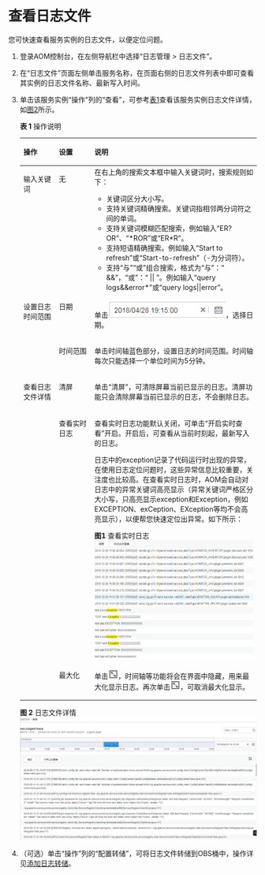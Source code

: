 # 查看日志文件<a name="aom_02_0010"></a>

您可快速查看服务实例的日志文件，以便定位问题。

1.  登录AOM控制台，在左侧导航栏中选择“日志管理 \> 日志文件”。
2.  在“日志文件”页面左侧单击服务名称，在页面右侧的日志文件列表中即可查看其实例的日志文件名称、最新写入时间。
3.  单击该服务实例“操作”列的“查看”，可参考[表1](#table1977651418614)查看该服务实例日志文件详情，如[图2](#fig13776151417612)所示。

    **表 1**  操作说明

    <a name="table1977651418614"></a>
    <table><thead align="left"><tr id="row97759141063"><th class="cellrowborder" valign="top" width="15%" id="mcps1.2.4.1.1"><p id="p14775161412619"><a name="p14775161412619"></a><a name="p14775161412619"></a>操作</p>
    </th>
    <th class="cellrowborder" valign="top" width="15%" id="mcps1.2.4.1.2"><p id="p2775151419618"><a name="p2775151419618"></a><a name="p2775151419618"></a>设置</p>
    </th>
    <th class="cellrowborder" valign="top" width="70%" id="mcps1.2.4.1.3"><p id="p17754142616"><a name="p17754142616"></a><a name="p17754142616"></a>说明</p>
    </th>
    </tr>
    </thead>
    <tbody><tr id="row139551239174320"><td class="cellrowborder" valign="top" width="15%" headers="mcps1.2.4.1.1 "><p id="p1237445816287"><a name="p1237445816287"></a><a name="p1237445816287"></a>输入关键词</p>
    </td>
    <td class="cellrowborder" valign="top" width="15%" headers="mcps1.2.4.1.2 "><p id="p9375185872812"><a name="p9375185872812"></a><a name="p9375185872812"></a>无</p>
    </td>
    <td class="cellrowborder" valign="top" width="70%" headers="mcps1.2.4.1.3 "><div class="p" id="p11255337141814"><a name="p11255337141814"></a><a name="p11255337141814"></a>在右上角的搜索文本框中输入关键词时，搜索规则如下：<a name="ul109253661812"></a><a name="ul109253661812"></a><ul id="ul109253661812"><li>关键词区分大小写。</li><li>支持关键词精确搜索。关键词指相邻两分词符之间的单词。</li><li>支持关键词模糊匹配搜索，例如输入“ER?OR”、“*ROR”或“ER*R”。</li><li>支持短语精确搜索。例如输入“Start to refresh”或“Start-to-refresh”（-为分词符）。</li><li>支持“与”“或”组合搜索，格式为“与”：“ &amp;&amp;”，“或”：“ || ”。例如输入“query logs&amp;&amp;error*”或“query logs||error”。</li></ul>
    </div>
    </td>
    </tr>
    <tr id="row19775151410615"><td class="cellrowborder" rowspan="2" valign="top" width="15%" headers="mcps1.2.4.1.1 "><p id="p9775914863"><a name="p9775914863"></a><a name="p9775914863"></a>设置日志时间范围</p>
    </td>
    <td class="cellrowborder" valign="top" width="15%" headers="mcps1.2.4.1.2 "><p id="p77752144617"><a name="p77752144617"></a><a name="p77752144617"></a>日期</p>
    </td>
    <td class="cellrowborder" valign="top" width="70%" headers="mcps1.2.4.1.3 "><p id="p87751141066"><a name="p87751141066"></a><a name="p87751141066"></a>单击<a name="image107752146620"></a><a name="image107752146620"></a><span><img id="image107752146620" src="figures/icon-log-timerange.png"></span>，选择日期。</p>
    </td>
    </tr>
    <tr id="row5775114667"><td class="cellrowborder" valign="top" headers="mcps1.2.4.1.1 "><p id="p27755140610"><a name="p27755140610"></a><a name="p27755140610"></a>时间范围</p>
    </td>
    <td class="cellrowborder" valign="top" headers="mcps1.2.4.1.2 "><p id="p1477514146616"><a name="p1477514146616"></a><a name="p1477514146616"></a>单击时间轴蓝色部分，设置日志的时间范围。时间轴每次只能选择一个单位时间为5分钟。</p>
    </td>
    </tr>
    <tr id="row1977518144618"><td class="cellrowborder" rowspan="3" valign="top" width="15%" headers="mcps1.2.4.1.1 "><p id="p137750141961"><a name="p137750141961"></a><a name="p137750141961"></a>查看日志文件详情</p>
    </td>
    <td class="cellrowborder" valign="top" width="15%" headers="mcps1.2.4.1.2 "><p id="p177755141167"><a name="p177755141167"></a><a name="p177755141167"></a>清屏</p>
    </td>
    <td class="cellrowborder" valign="top" width="70%" headers="mcps1.2.4.1.3 "><p id="p57751914963"><a name="p57751914963"></a><a name="p57751914963"></a>单击“清屏”，可清除屏幕当前已显示的日志。清屏功能只会清除屏幕当前已显示的日志，不会删除日志。</p>
    </td>
    </tr>
    <tr id="row157764147620"><td class="cellrowborder" valign="top" headers="mcps1.2.4.1.1 "><p id="p6775121411619"><a name="p6775121411619"></a><a name="p6775121411619"></a>查看实时日志</p>
    </td>
    <td class="cellrowborder" valign="top" headers="mcps1.2.4.1.2 "><p id="p13776171413614"><a name="p13776171413614"></a><a name="p13776171413614"></a>查看实时日志功能默认关闭，可单击“开启实时查看”开启。开启后，可查看从当前时刻起，最新写入的日志。</p>
    <p id="p77761414464"><a name="p77761414464"></a><a name="p77761414464"></a>日志中的exception记录了代码运行时出现的异常，在使用日志定位问题时，这些异常信息比较重要，关注度也比较高。在查看实时日志时，AOM会自动对日志中的异常关键词高亮显示（异常关键词严格区分大小写，只高亮显示exception和Exception，例如EXCEPTION、exCeption、EXception等均不会高亮显示），以便帮您快速定位出异常。如下所示：</p>
    <div class="fignone" id="fig477611413616"><a name="fig477611413616"></a><a name="fig477611413616"></a><span class="figcap"><b>图1 </b>查看实时日志</span><br><a name="image1477681416614"></a><a name="image1477681416614"></a><span><img id="image1477681416614" src="figures/查看实时日志.png" height="240.760191" width="359.1"></span></div>
    </td>
    </tr>
    <tr id="row27761114865"><td class="cellrowborder" valign="top" headers="mcps1.2.4.1.1 "><p id="p9776114169"><a name="p9776114169"></a><a name="p9776114169"></a>最大化</p>
    </td>
    <td class="cellrowborder" valign="top" headers="mcps1.2.4.1.2 "><p id="p15776121417612"><a name="p15776121417612"></a><a name="p15776121417612"></a>单击<a name="image477613144619"></a><a name="image477613144619"></a><span><img id="image477613144619" src="figures/icon-maximize.png"></span>，时间轴等功能将会在界面中隐藏，用来最大化显示日志。再次单击<a name="image157764141167"></a><a name="image157764141167"></a><span><img id="image157764141167" src="figures/icon-maximize.png"></span>，可取消最大化显示。</p>
    </td>
    </tr>
    </tbody>
    </table>

    **图 2**  日志文件详情<a name="fig13776151417612"></a>  
    ![](figures/日志文件详情.png "日志文件详情")

4.  （可选）单击“操作”列的“配置转储”，可将日志文件转储到OBS桶中，操作详见[添加日志转储](添加日志转储.md)。

